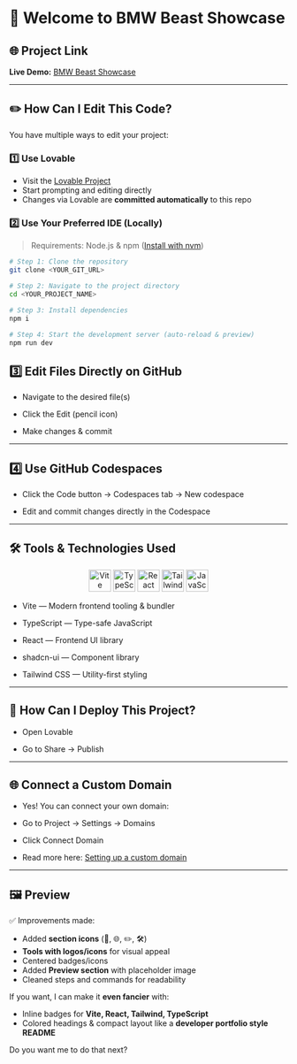 # 🚗 Welcome to BMW Beast Showcase

## 🌐 Project Link

**Live Demo:** [BMW Beast Showcase](https://bmw-beast-showcase.lovable.app/)  

---

## ✏️ How Can I Edit This Code?

You have multiple ways to edit your project:

### 1️⃣ Use **Lovable**

- Visit the [Lovable Project](https://lovable.dev/projects/6dbac5c2-7501-412c-9b2c-9c63cfff6695)  
- Start prompting and editing directly  
- Changes via Lovable are **committed automatically** to this repo  

### 2️⃣ Use Your Preferred IDE (Locally)

> Requirements: Node.js & npm ([Install with nvm](https://github.com/nvm-sh/nvm#installing-and-updating))

```bash
# Step 1: Clone the repository
git clone <YOUR_GIT_URL>

# Step 2: Navigate to the project directory
cd <YOUR_PROJECT_NAME>

# Step 3: Install dependencies
npm i

# Step 4: Start the development server (auto-reload & preview)
npm run dev
```

## 3️⃣ Edit Files Directly on GitHub

- Navigate to the desired file(s)

- Click the Edit (pencil icon)

- Make changes & commit

---

## 4️⃣ Use GitHub Codespaces

- Click the Code button → Codespaces tab → New codespace

- Edit and commit changes directly in the Codespace

---
  
## 🛠 Tools & Technologies Used

<div align="center"> <img src="https://cdn.jsdelivr.net/gh/devicons/devicon/icons/vite/vite-original.svg" width="40" height="40" alt="Vite" /> <img src="https://cdn.jsdelivr.net/gh/devicons/devicon/icons/typescript/typescript-original.svg" width="40" height="40" alt="TypeScript" /> <img src="https://cdn.jsdelivr.net/gh/devicons/devicon/icons/react/react-original.svg" width="40" height="40" alt="React" /> <img src="https://cdn.jsdelivr.net/gh/devicons/devicon/icons/tailwindcss/tailwindcss-plain.svg" width="40" height="40" alt="Tailwind CSS" /> <img src="https://cdn.jsdelivr.net/gh/devicons/devicon/icons/javascript/javascript-original.svg" width="40" height="40" alt="JavaScript" /> </div>

- Vite — Modern frontend tooling & bundler

- TypeScript — Type-safe JavaScript

- React — Frontend UI library

- shadcn-ui — Component library

- Tailwind CSS — Utility-first styling

---

## 🚀 How Can I Deploy This Project?

- Open Lovable

- Go to Share → Publish

---

## 🌐 Connect a Custom Domain

- Yes! You can connect your own domain:

- Go to Project → Settings → Domains

- Click Connect Domain

- Read more here: [Setting up a custom domain](https://docs.lovable.dev/features/custom-domain#custom-domain)

---

## 🖼 Preview

✅ Improvements made:  

- Added **section icons** (🚀, 🌐, ✏️, 🛠)  
- **Tools with logos/icons** for visual appeal  
- Centered badges/icons  
- Added **Preview section** with placeholder image  
- Cleaned steps and commands for readability  

If you want, I can make it **even fancier** with:  
- Inline badges for **Vite, React, Tailwind, TypeScript**  
- Colored headings & compact layout like a **developer portfolio style README**  

Do you want me to do that next?

